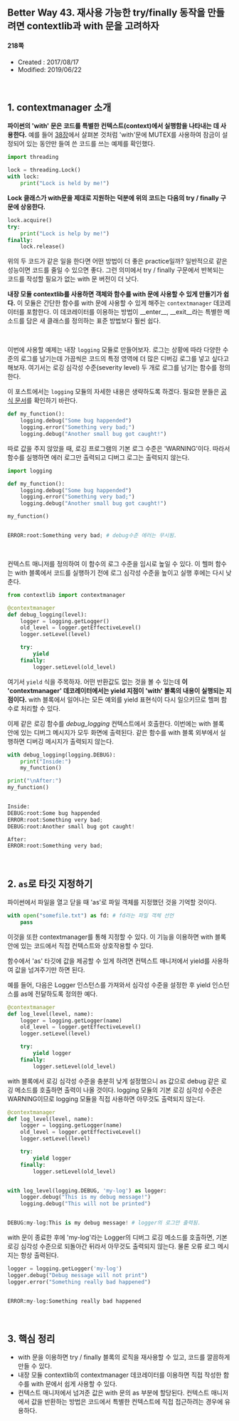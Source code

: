 ## Better Way 43. 재사용 가능한 try/finally 동작을 만들려면 contextlib과 with 문을 고려하자

#### 218쪽

* Created : 2017/08/17
* Modified: 2019/06/22

<br>

## 1. contextmanager 소개

**파이썬의 'with' 문은 코드를 특별한 컨텍스트(context)에서 실행함을 나타내는 데 사용한다.** 예를 들어 [38장](https://github.com/shoark7/Effective-Python/blob/master/files/BetterWay38_UseLockForRaceConditionInThread.md)에서 살펴본 것처럼 'with'문에 MUTEX를 사용하여 잠금이 설정되어 있는 동안만 들여 쓴 코드를 쓰는 예제를 확인했다.

```python
import threading

lock = threading.Lock()
with lock:
    print("Lock is held by me!")
```

**Lock 클래스가 with문을 제대로 지원하는 덕분에 위의 코드는 다음의 try / finally 구문에 상응한다.**

```python
lock.acquire()
try:
    print("Lock is help by me!")
finally:
    lock.release()
```

위의 두 코드가 같은 일을 한다면 어떤 방법이 더 좋은 practice일까? 일반적으로 같은 성능이면 코드를 줄일 수 있으면 좋다. 그런 의미에서 try / finally 구문에서 반복되는 코드를 작성할 필요가 없는 with 문 버전이 더 낫다.

**내장 모듈 contextlib를 사용하면 객체와 함수를 with 문에 사용할 수 있게 만들기가 쉽다.** 이 모듈은 간단한 함수를 with 문에 사용할 수 있게 해주는 `contextmanager` 데코레이터를 포함한다. 이 데코레이터를 이용하는 방법이 \_\_enter\_\_, \_\_exit\_\_라는 특별한 메소드를 담은 새 클래스를 정의하는 표준 방법보다 훨씬 쉽다.


<br>

이번에 사용할 예제는 내장 `logging` 모듈로 만들어보자. 로그는 상황에 따라 다양한 수준의 로그를 남기는데 가끔씩은 코드의 특정 영역에 더 많은 디버깅 로그를 넣고 싶다고 해보자. 여기서는 로깅 심각성 수준(severity level) 두 개로 로그를 남기는 함수를 정의한다.

이 포스트에서는 `logging` 모듈의 자세한 내용은 생략하도록 하겠다. 필요한 분들은 [공식 문서](https://docs.python.org/3/library/logging.html)를 확인하기 바란다.


```python
def my_function():
    logging.debug("Some bug happended")
    logging.error("Something very bad;")
    logging.debug("Another small bug got caught!")
```

따로 값을 주지 않았을 때, 로깅 프로그램의 기본 로그 수준은 'WARNING'이다. 따라서 함수를 실행하면 에러 로그만 출력되고 디버그 로그는 출력되지 않는다.

```python
import logging

def my_function():
    logging.debug("Some bug happended")
    logging.error("Something very bad;")
    logging.debug("Another small bug got caught!")

my_function()


ERROR:root:Something very bad; # debug수준 에러는 무시됨.
```

<Br>

컨텍스트 매니저를 정의하여 이 함수의 로그 수준을 임시로 높일 수 있다. 이 헬퍼 함수는 with 블록에서 코드를 실행하기 전에 로그 심각성 수준을 높이고 실행 후에는 다시 낮춘다.


```python
from contextlib import contextmanager

@contextmanager
def debug_logging(level):
    logger = logging.getLogger()
    old_level = logger.getEffectiveLevel()
    logger.setLevel(level)

    try:
        yield
    finally:
        logger.setLevel(old_level)
```

여기서 `yield` 식을 주목하자. 어떤 반환값도 없는 것을 볼 수 있는데 **이 'contextmanager' 데코레이터에서는 yield 지점이 'with' 블록의 내용이 실행되는 지점이다.** with 블록에서 일어나는 모든 예외를 yield 표현식이 다시 일으키므로 헬퍼 함수로 처리할 수 있다.  

이제 같은 로깅 함수를 *debug\_logging* 컨텍스트에서 호출한다. 이번에는 with 블록 안에 있는 디버그 메시지가 모두 화면에 출력된다. 같은 함수를 with 블록 외부에서 실행하면 디버깅 메시지가 출력되지 않는다.

```python
with debug_logging(logging.DEBUG):
    print("Inside:")
    my_function()

print("\nAfter:")
my_function()


Inside:
DEBUG:root:Some bug happended
ERROR:root:Something very bad;
DEBUG:root:Another small bug got caught!

After:
ERROR:root:Something very bad;
```


<br>

## 2. `as`로 타깃 지정하기

파이썬에서 파일을 열고 닫을 때 'as'로 파일 객체를 지정했던 것을 기억할 것이다.

```python
with open("somefile.txt") as fd: # fd라는 파일 객체 선언
    pass
```

이것을 또한 contextmanager를 통해 지정할 수 있다. 이 기능을 이용하면 with 블록 안에 있는 코드에서 직접 컨텍스트와 상호작용할 수 있다.

함수에서 'as' 타깃에 값을 제공할 수 있게 하려면 컨텍스트 매니저에서 yield를 사용하여 값을 넘겨주기만 하면 된다.

예를 들어, 다음은 Logger 인스턴스를 가져와서 심각성 수준을 설정한 후 yield 인스턴스를 as에 전달하도록 정의한 예다.

```python
@contextmanager
def log_level(level, name):
    logger = logging.getLogger(name)
    old_level = logger.getEffectiveLevel()
    logger.setLevel(level)

    try:
        yield logger
    finally:
        logger.setLevel(old_level)
```

with 블록에서 로깅 심각성 수준을 충분히 낮게 설정했으니 as 값으로 debug 같은 로깅 메소드를 호출하면 출력이 나올 것이다. logging 모듈의 기본 로깅 심각성 수준은 WARNING이므로 logging 모듈을 직접 사용하면 아무것도 출력되지 않는다.

```python
@contextmanager
def log_level(level, name):
    logger = logging.getLogger(name)
    old_level = logger.getEffectiveLevel()
    logger.setLevel(level)

    try:
        yield logger
    finally:
        logger.setLevel(old_level)


with log_level(logging.DEBUG, 'my-log') as logger:
    logger.debug("This is my debug message!")
    logging.debug("This will not be printed")


DEBUG:my-log:This is my debug message! # logger의 로그만 출력됨.
```

with 문이 종료한 후에 'my-log'라는 Logger의 디버그 로깅 메소드를 호출하면, 기본 로깅 심각성 수준으로 되돌아간 뒤라서 아무것도 출력되지 않는다. 물론 오류 로그 메시지는 항상 출력된다.

```python
logger = logging.getLogger('my-log')
logger.debug("Debug message will not print")
logger.error("Something really bad happened")


ERROR:my-log:Something really bad happened
```

<Br>

## 3. 핵심 정리

* with 문을 이용하면 try / finally 블록의 로직을 재사용할 수 있고, 코드를 깔끔하게 만들 수 있다.
* 내장 모듈 contextlib의 contextmanager 데코레이터를 이용하면 직접 작성한 함수를 with 문에서 쉽게 사용할 수 있다.
* 컨텍스트 매니저에서 넘겨준 값은 with 문의 as 부분에 할당된다. 컨텍스트 매니저에서 값을 반환하는 방법은 코드에서 특별한 컨텍스트에 직접 접근하려는 경우에 유용하다.
